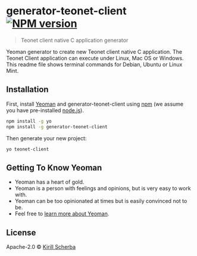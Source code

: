 # generator-teonet-client [![NPM version][npm-image]][npm-url]
> Teonet client native C application generator

Yeoman generator to create new Teonet client native C application. The Teonet Client application can execute under Linux, Mac OS or Windows. This readme file shows terminal commands for Debian, Ubuntu or Linux Mint.

## Installation

First, install [Yeoman](http://yeoman.io) and generator-teonet-client using [npm](https://www.npmjs.com/) (we assume you have pre-installed [node.js](https://nodejs.org/)).

```bash
npm install -g yo
npm install -g generator-teonet-client
```

Then generate your new project:

```bash
yo teonet-client
```

## Getting To Know Yeoman

 * Yeoman has a heart of gold.
 * Yeoman is a person with feelings and opinions, but is very easy to work with.
 * Yeoman can be too opinionated at times but is easily convinced not to be.
 * Feel free to [learn more about Yeoman](http://yeoman.io/).

## License

Apache-2.0 © [Kirill Scherba](https://gitlab.ksproject.org)


[npm-image]: https://badge.fury.io/js/generator-teonet-client.svg
[npm-url]: https://npmjs.org/package/generator-teonet-client
[travis-image]: https://travis-ci.org//generator-teonet-client.svg?branch=master
[travis-url]: https://travis-ci.org//generator-teonet-client
[daviddm-image]: https://david-dm.org//generator-teonet-client.svg?theme=shields.io
[daviddm-url]: https://david-dm.org//generator-teonet-client
